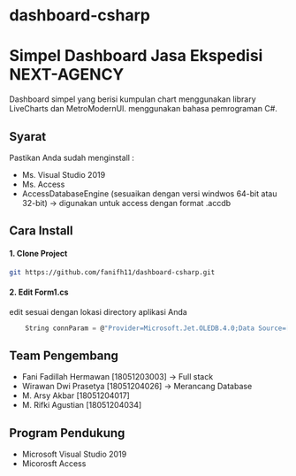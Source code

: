 # dashboard-csharp
# Simpel Dashboard Jasa Ekspedisi NEXT-AGENCY
Dashboard simpel yang berisi kumpulan chart menggunakan library LiveCharts dan MetroModernUI. menggunakan bahasa pemrograman C#.

## Syarat

Pastikan Anda sudah menginstall :

* Ms. Visual Studio 2019
* Ms. Access 
* AccessDatabaseEngine (sesuaikan dengan versi windwos 64-bit atau 32-bit) -> digunakan untuk access dengan format .accdb

## Cara Install
#### 1. Clone Project

```bash
git https://github.com/fanifh11/dashboard-csharp.git
```

#### 2. Edit Form1.cs
edit sesuai dengan lokasi directory aplikasi Anda
```c
    String connParam = @"Provider=Microsoft.Jet.OLEDB.4.0;Data Source=[ directory aplikasi Anda ]\db\db.mdb;Persist Security Info=False";
```

## Team Pengembang
- Fani Fadillah Hermawan [18051203003] -> Full stack
- Wirawan Dwi Prasetya [18051204026] -> Merancang Database
- M. Arsy Akbar [18051204017]
- M. Rifki Agustian [18051204034]

## Program Pendukung
- Microsoft Visual Studio 2019
- Micorosft Access

